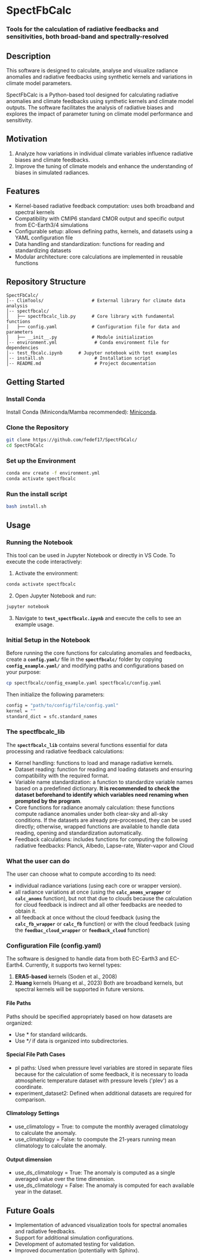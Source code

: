 # SpectFbCalc
### Tools for the calculation of radiative feedbacks and sensitivities, both broad-band and spectrally-resolved

## Description
This software is designed to calculate, analyse and visualize radiance anomalies and radiative feedbacks using synthetic kernels and variations in climate model parameters. 

SpectFbCalc is a Python-based tool designed for calculating radiative anomalies and climate feedbacks using synthetic kernels and climate model outputs. The software facilitates the analysis of radiative biases and explores the impact of parameter tuning on climate model performance and sensitivity.

## Motivation
1. Analyze how variations in individual climate variables influence radiative biases and climate feedbacks. 
2. Improve the tuning of climate models and enhance the understanding of biases in simulated radiances.

## Features
- Kernel-based radiative feedback computation: uses both broadband and spectral kernels
- Compatibility with CMIP6 standard CMOR output and specific output from EC-Earth3/4 simulations
- Configurable setup: allows defining paths, kernels, and datasets using a YAML configuration file
- Data handling and standardization: functions for reading and standardizing datasets
- Modular architecture: core calculations are implemented in reusable functions

## Repository Structure
```
SpectFbCalc/
│-- ClimTools/                  # External library for climate data analysis
│-- spectfbcalc/
│   ├── spectfbcalc_lib.py      # Core library with fundamental functions
│   ├── config.yaml             # Configuration file for data and parameters
│   ├── __init__.py             # Module initialization
│-- environment.yml              # Conda environment file for dependencies
│-- test_fbcalc.ipynb      # Jupyter notebook with test examples
│-- install.sh                   # Installation script
│-- README.md                    # Project documentation
```

## Getting Started
### Install Conda
Install Conda (Miniconda/Mamba recommended): [Miniconda](https://docs.conda.io/en/latest/miniconda.html).
### Clone the Repository
```bash
git clone https://github.com/fedef17/SpectFbCalc/
cd SpectFbCalc
```
### Set up the Environment
```bash
conda env create -f environment.yml
conda activate spectfbcalc
```
### Run the install script
```bash
bash install.sh
```

## Usage
### Running the Notebook
This tool can be used in Jupyter Notebook or directly in VS Code.
To execute the code interactively:
1. Activate the environment:
```bash
conda activate spectfbcalc
```
2. Open Jupyter Notebook and run:
```bash
jupyter notebook
```
3. Navigate to **`test_spectfbcalc.ipynb`** and execute the cells to see an example usage.
### Initial Setup in the Notebook
Before running the core functions for calculating anomalies and feedbacks, create a **`config.yaml/`** file in the **`spectfbcalc/`** folder by copying **`config_example.yaml/`** and modifying paths and configurations based on your purpose: 
```bash
cp spectfbcalc/config_example.yaml spectfbcalc/config.yaml
```
Then initialize the following parameters:
```bash
config = "path/to/config/file/config.yaml"
kernel = ""
standard_dict = sfc.standard_names
```
### The spectfbcalc_lib
The **`spectfbcalc_lib`** contains several functions essential for data processing and radiative feedback calculations: 
- Kernel handling: functions to load and manage radiative kernels. 
- Dataset reading: function for reading and loading datasets and ensuring compatibility with the required format. 
- Variable name standardization: a function to standardize variable names based on a predefined dictionary. **It is recommended to check the dataset beforehand to identify which variables need renaming when prompted by the program**. 
- Core functions for radiance anomaly calculation: these functions compute radiance anomalies under both clear-sky and all-sky conditions. If the datasets are already pre-processed, they can be used directly; otherwise, wrapped functions are available to handle data reading, opening and standardization automatically. 
- Feedback calculations: includes functions for computing the following radiative feedbacks: Planck, Albedo, Lapse-rate, Water-vapor and Cloud

### What the user can do 
The user can choose what to compute according to its need:
- individual radiance variations (using each core or wrapper version).
- all radiance variations at once (using the **`calc_anoms_wrapper`** or **`calc_anoms`** function), but not that due to clouds because the calculation for cloud feedback is indirect and all other feedbacks are needed to obtain it.
- all feedback at once without the cloud feedback (using the **`calc_fb_wrapper`** or **`calc_fb`** function) or with the cloud feedback (using the **`feedbac_cloud_wrapper`** or **`feedback_cloud`** function)

### Configuration File (config.yaml)
The software is designed to handle data from both EC-Earth3 and EC-Earth4. Currently, it supports two kernel types:
1. **ERA5-based** kernels (Soden et al., 2008) 
2. **Huang** kernels (Huang et al., 2023)
Both are broadband kernels, but spectral kernels will be supported in future versions.
#### File Paths
Paths should be specified appropriately based on how datasets are organized: 
- Use * for standard wildcards. 
- Use **/* if data is organized into subdirectories. 
#### Special File Path Cases 
- pl paths: Used when pressure level variables are stored in separate files because for the calculation of some feedback, it is necessary to loada atmospheric temperature dataset with pressure levels ('plev') as a coordinate.  
- experiment_dataset2: Defined when additional datasets are required for comparison. 
#### Climatology Settings 
- use_climatology = True: to compute the monthly averaged climatology to calculate the anomaly.
- use_climatology = False: to coompute the 21-years running mean climatology to calculate the anomaly.
#### Output dimension
- use_ds_climatology = True: The anomaly is computed as a single averaged value over the time dimension. 
- use_ds_climatology = False: The anomaly is computed for each available year in the dataset.

## Future Goals 
- Implementation of advanced visualization tools for spectral anomalies and radiative feedbacks.
- Support for additional simulation configurations.
- Development of automated testing for validation.
- Improved documentation (potentially with Sphinx).